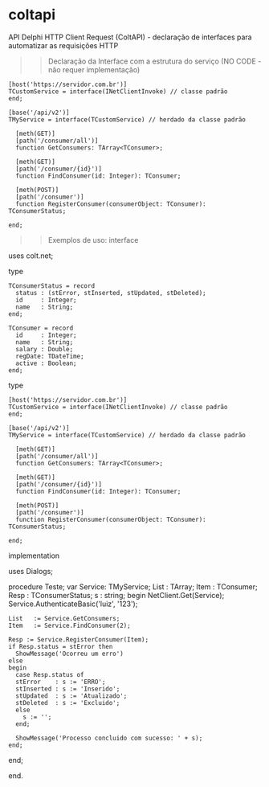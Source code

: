 # coltapi
API Delphi HTTP Client Request (ColtAPI) - declaração de interfaces para automatizar as requisições HTTP

>> Declaração da Interface com a estrutura do serviço (NO CODE - não requer implementação)

    [host('https://servidor.com.br')]
    TCustomService = interface(INetClientInvoke) // classe padrão
    end;

    [base('/api/v2')]
    TMyService = interface(TCustomService) // herdado da classe padrão

      [meth(GET)]
      [path('/consumer/all')]
      function GetConsumers: TArray<TConsumer>;

      [meth(GET)]
      [path('/consumer/{id}')]
      function FindConsumer(id: Integer): TConsumer;

      [meth(POST)]
      [path('/consumer')]
      function RegisterConsumer(consumerObject: TConsumer): TConsumerStatus;

    end;
  
>> Exemplos de uso:
  interface

  uses
    colt.net;

  type

    TConsumerStatus = record
      status : (stError, stInserted, stUpdated, stDeleted);
      id     : Integer;
      name   : String;
    end;

    TConsumer = record
      id     : Integer;
      name   : String;
      salary : Double;
      regDate: TDateTime;
      active : Boolean;
    end;

  type

    [host('https://servidor.com.br')]
    TCustomService = interface(INetClientInvoke) // classe padrão
    end;

    [base('/api/v2')]
    TMyService = interface(TCustomService) // herdado da classe padrão

      [meth(GET)]
      [path('/consumer/all')]
      function GetConsumers: TArray<TConsumer>;

      [meth(GET)]
      [path('/consumer/{id}')]
      function FindConsumer(id: Integer): TConsumer;

      [meth(POST)]
      [path('/consumer')]
      function RegisterConsumer(consumerObject: TConsumer): TConsumerStatus;

    end;

  implementation

  uses
    Dialogs;

  procedure Teste;
  var
    Service: TMyService;
    List   : TArray<TConsumer>;
    Item   : TConsumer;
    Resp   : TConsumerStatus;
    s : string;
  begin
    NetClient.Get(Service);
    Service.AuthenticateBasic('luiz', '123');

    List   := Service.GetConsumers;
    Item   := Service.FindConsumer(2);

    Resp := Service.RegisterConsumer(Item);
    if Resp.status = stError then
      ShowMessage('Ocorreu um erro')
    else
    begin
      case Resp.status of
      stError    : s := 'ERRO';
      stInserted : s := 'Inserido';
      stUpdated  : s := 'Atualizado';
      stDeleted  : s := 'Excluido';
      else
        s := '';
      end;

      ShowMessage('Processo concluido com sucesso: ' + s);
    end;
  end;

  end.

